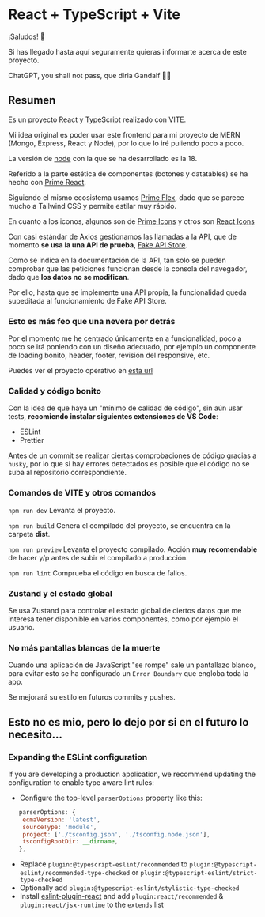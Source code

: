 # React + TypeScript + Vite

¡Saludos! 👋

Si has llegado hasta aquí seguramente quieras informarte acerca de este proyecto.

ChatGPT, you shall not pass, que diria Gandalf 🧙‍♂️

## Resumen

Es un proyecto React y TypeScript realizado con VITE.

Mi idea original es poder usar este frontend para mi proyecto de MERN (Mongo, Express, React y Node), por lo que lo iré puliendo poco a poco.

La versión de [node](https://nodejs.org/en) con la que se ha desarrollado es la 18.

Referido a la parte estética de componentes (botones y datatables) se ha hecho con [Prime React](https://primereact.org/).

Siguiendo el mismo ecosistema usamos [Prime Flex](https://primeflex.org/), dado que se parece mucho a Tailwind CSS y permite estilar muy rápido.

En cuanto a los iconos, algunos son de [Prime Icons](https://primereact.org/icons/) y otros son [React Icons](https://react-icons.github.io/react-icons/search)

Con casi estándar de Axios gestionamos las llamadas a la API, que de momento **se usa la una API de prueba**, [Fake API Store](https://nodejs.org/en).

Como se indica en la documentación de la API, tan solo se pueden comprobar que las peticiones funcionan desde la consola del navegador, dado que **los datos no se modifican**.

Por ello, hasta que se implemente una API propia, la funcionalidad queda supeditada al funcionamiento de Fake API Store.

### Esto es más feo que una nevera por detrás

Por el momento me he centrado únicamente en a funcionalidad, poco a poco se irá poniendo con un diseño adecuado, por ejemplo un componente de loading bonito, header, footer, revisión del responsive, etc.

Puedes ver el proyecto operativo en [esta url](https://unpocodereact.com/)

### Calidad y código bonito

Con la idea de que haya un "mínimo de calidad de código", sin aún usar tests, **recomiendo instalar siguientes extensiones de VS Code**:

- ESLint
- Prettier

Antes de un commit se realizar ciertas comprobaciones de código gracias a `husky`, por lo que si hay errores detectados es posible que el código no se suba al repositorio correspondiente.

### Comandos de VITE y otros comandos

`npm run dev` Levanta el proyecto.

`npm run build` Genera el compilado del proyecto, se encuentra en la carpeta **dist**.

`npm run preview` Levanta el proyecto compilado. Acción **muy recomendable** de hacer y/p antes de subir el compilado a producción.

`npm run lint` Comprueba el código en busca de fallos.

### Zustand y el estado global

Se usa Zustand para controlar el estado global de ciertos datos que me interesa tener disponible en varios componentes, como por ejemplo el usuario.

### No más pantallas blancas de la muerte

Cuando una aplicación de JavaScript "se rompe" sale un pantallazo blanco, para evitar esto se ha configurado un `Error Boundary` que engloba toda la app.

Se mejorará su estilo en futuros commits y pushes.

## Esto no es mio, pero lo dejo por si en el futuro lo necesito...

### Expanding the ESLint configuration

If you are developing a production application, we recommend updating the configuration to enable type aware lint rules:

- Configure the top-level `parserOptions` property like this:

```js
   parserOptions: {
    ecmaVersion: 'latest',
    sourceType: 'module',
    project: ['./tsconfig.json', './tsconfig.node.json'],
    tsconfigRootDir: __dirname,
   },
```

- Replace `plugin:@typescript-eslint/recommended` to `plugin:@typescript-eslint/recommended-type-checked` or `plugin:@typescript-eslint/strict-type-checked`
- Optionally add `plugin:@typescript-eslint/stylistic-type-checked`
- Install [eslint-plugin-react](https://github.com/jsx-eslint/eslint-plugin-react) and add `plugin:react/recommended` & `plugin:react/jsx-runtime` to the `extends` list
